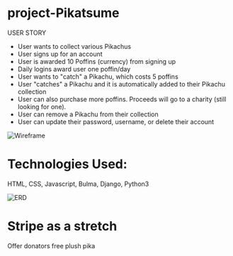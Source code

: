 # project-Pikatsume

USER STORY 
- User wants to collect various Pikachus
- User signs up for an account
- User is awarded 10 Poffins (currency) from signing up
- Daily logins award user one poffin/day
- User wants to "catch" a Pikachu, which costs 5 poffins
- User "catches" a Pikachu and it is automatically added to their Pikachu collection
- User can also purchase more poffins. Proceeds will go to a charity (still looking for one).
- User can remove a Pikachu from their collection
- User can update their password, username, or delete their account

![Wireframe](https://project-pikatsume/app_demo.png)


<h1>Technologies Used:</h1>
HTML, CSS, Javascript, Bulma, Django, Python3

![ERD](https://project-Pikatsume/ERD.png)

<h1> Stripe as a stretch </h1>
Offer donators free plush pika
